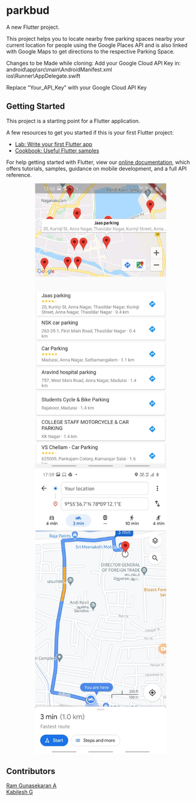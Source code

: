 # parkbud

A new Flutter project.

This project helps you to locate nearby free parking spaces nearby your current location for 
people using the Google Places API and is also linked with Google Maps to get directions to 
the respective Parking Space.

Changes to be Made while cloning:
Add your Google Cloud API Key in:<br>
    android\app\src\main\AndroidManifest.xml<br>
    ios\Runner\AppDelegate.swift
    
Replace "Your_API_Key" with your Google Cloud API Key

## Getting Started

This project is a starting point for a Flutter application.

A few resources to get you started if this is your first Flutter project:

- [Lab: Write your first Flutter app](https://flutter.dev/docs/get-started/codelab)
- [Cookbook: Useful Flutter samples](https://flutter.dev/docs/cookbook)

For help getting started with Flutter, view our
[online documentation](https://flutter.dev/docs), which offers tutorials,
samples, guidance on mobile development, and a full API reference.

<p align="center">
  <img src="App1.jpeg" width="350" title="hover text">
  <img src="App2.jpeg" width="350" alt="accessibility text">
</p>

## Contributors
[Ram Gunasekaran A](https://github.com/ramcalm)
<br>
[Kabilesh G](https://github.com/kabigkrish)
